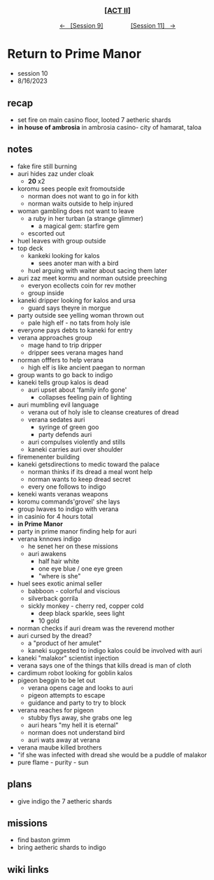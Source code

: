 <div align="center"> 
  <h3 align="center"><a href="https://github.com/h-griffin/dnd-notes/blob/main/grimmhaus/act-II" >[ACT II]</a></h3>
  <p align="center"> 
    <a href="https://github.com/h-griffin/dnd-notes/blob/main/grimmhaus/act-II/23-8-7.md" >&larr; &nbsp; [Session 9]</a>
    &nbsp;&nbsp;&nbsp;&nbsp;&nbsp;&nbsp;&nbsp;&nbsp;&nbsp;&nbsp;&nbsp;&nbsp;&nbsp;&nbsp;   
    <a href="https://github.com/h-griffin/dnd-notes/blob/main/grimmhaus/act-II/23-8-23.md" >[Session 11] &nbsp; &rarr;</a>
  </p>
</div>

# Return to Prime Manor
- session 10
- 8/16/2023  
 
## recap 
- set fire on main casino floor, looted 7 aetheric shards
- **in house of ambrosia** in ambrosia casino- city of hamarat, taloa

## notes  
- fake fire still burning
- auri hides zaz under cloak
    - **20** x2
- koromu sees people exit fromoutside
    - norman does not want to go in for kith
    - norman waits outside to help injured
- woman gambling does not want to leave
    - a ruby in her turban (a strange glimmer)
        - a magical gem: starfire gem
    - escorted out
- huel leaves with group outside
- top deck
    - kankeki looking for kalos
        - sees anoter man with a bird
    - huel arguing with waiter about sacing them later
- auri zaz meet kormu and norman outside preeching
    - everyon ecollects coin for rev mother
    - group inside
- kaneki dripper looking for kalos and ursa
    - guard says theyre in morgue
- party outside see yelling woman thrown out
    - pale high elf - no tats from holy isle
- everyone pays debts to kaneki for entry
- verana approaches group
    - mage hand to trip dripper
    - dripper sees verana mages hand
- norman offfers to help verana
    - high elf is like ancient paegan to norman
- group wants to go back to indigo
- kaneki tells group kalos is dead
    - auri upset about 'family info gone'
        - collapses feeling pain of lighting
- auri mumbling evil language
    - verana out of holy isle to cleanse creatures of dread
    - verana sedates auri
        - syringe of green goo
        - party defends auri
    - auri compulses violently and stills
    - kaneki carries auri over shoulder
- firemenenter building
- kaneki getsdirections to medic toward the palace
    - norman thinks if its dread a meal wont help
    - norman wants to keep dread secret
    - every one follows to indigo 
- keneki wants veranas weapons
- koromu commands'grovel' she lays
- group lwaves to indigo with verana
- in casinio for 4 hours total
- **in Prime Manor**
- party in prime manor finding help for auri
- verana knnows indigo
    - he senet her on these missions
    - auri awakens
        - half hair white
        - one eye blue / one eye green
        - "where is she"
- huel sees exotic animal seller
    - babboon - colorful and viscious
    - silverback gorrila
    - sickly monkey - cherry red, copper cold
        - deep black sparkle, sees light
        - 10 gold
- norman checks if auri dream was the reverend mother
- auri cursed by the dread?
    - a "product of her amulet"
    - kaneki suggested to indigo kalos could be involved with auri
- kaneki "malakor" scientist injection
- verana says one of the things that kills dread is man of cloth 
- cardimum robot looking for goblin kalos
- pigeon beggin to be let out
    - verana opens cage and looks to auri
    - pigeon attempts to escape
    - guidance and party to try to block
- verana reaches for pigeon
    - stubby flys away, she grabs one leg
    - auri hears "my hell it is eternal"
    - norman does not understand bird
    - auri wats away at verana
- verana maube killed brothers
- "if she was infected with dread she would be a puddle of malakor
- pure flame - purity - sun



## plans
- give indigo the 7 aetheric shards

## missions
- find baston grimm
- bring aetheric shards to indigo

## wiki links   
 
 



